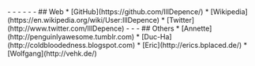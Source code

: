 <!-- custom --><div class="innercontent_l" style="background-image: url('static/img/person/151023-matsudai-tetris.gif'); height: 482px;">
<!--<div style="padding: 110px 500px">
    <p style="font-size:25px;" title="just making sure you don't take me too seriously">U+1F959</p>
    <p style="font-size:25px;" title="just making sure you don't take me too seriously">ggggg</p>
</div>-->
</div>
- - -
- - -
## Web
* [GitHub](https://github.com/IllDepence/)
* [Wikipedia](https://en.wikipedia.org/wiki/User:IllDepence)
* [Twitter](http://www.twitter.com/IllDepence)
- - -
## Others
* [Annette](http://penguinlyawesome.tumblr.com)
* [Duc-Ha](http://coldbloodedness.blogspot.com)
* [Eric](http://erics.bplaced.de/)
* [Wolfgang](http://vehk.de/)
